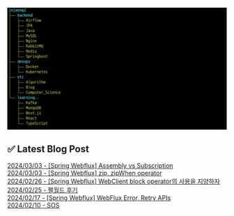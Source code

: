 ![image](./image/231205.png)

## ✅ Latest Blog Post

[2024/03/03 - [Spring Webflux] Assembly vs Subscription](http://blog.naver.com/ds4ouj/223371893048?fromRss=true) <br/>
[2024/03/03 - [Spring Webflux] zip, zipWhen operator](http://blog.naver.com/ds4ouj/223371736694?fromRss=true) <br/>
[2024/02/26 - [Spring Webflux] WebClient block operator의 사용을 지양하자](http://blog.naver.com/ds4ouj/223366056046?fromRss=true) <br/>
[2024/02/25 - 팰월드 후기](http://blog.naver.com/ds4ouj/223364465593?fromRss=true) <br/>
[2024/02/17 - [Spring Webflux] WebFlux Error, Retry APIs](http://blog.naver.com/ds4ouj/223356912161?fromRss=true) <br/>
[2024/02/10 - SOS](http://blog.naver.com/ds4ouj/223350040433?fromRss=true) <br/>
